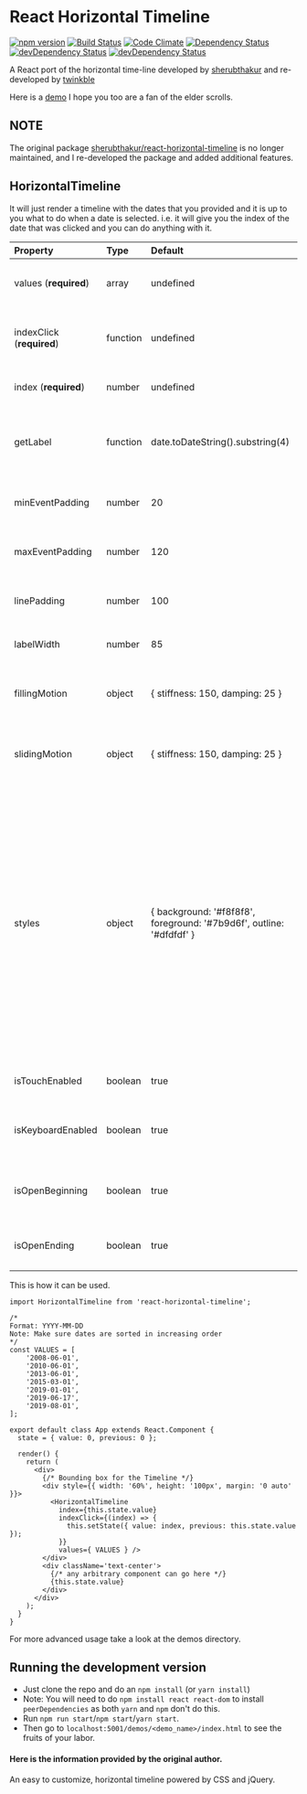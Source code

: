 # React Horizontal Timeline
[![npm version](https://badge.fury.io/js/react-horizontal-timeline.svg)](https://badge.fury.io/js/react-horizontal-timeline)
[![Build Status](https://travis-ci.org/twinkble/react-horizontal-timeline.svg?branch=master)](https://travis-ci.org/twinkble/react-horizontal-timeline)
[![Code Climate](https://codeclimate.com/github/twinkble/react-horizontal-timeline/badges/gpa.svg)](https://codeclimate.com/github/twinkble/react-horizontal-timeline)
[![Dependency Status](https://david-dm.org/twinkble/react-horizontal-timeline.svg)](https://david-dm.org/twinkble/react-horizontal-timeline)
[![devDependency Status](https://david-dm.org/twinkble/react-horizontal-timeline/dev-status.svg)](https://david-dm.org/twinkble/react-horizontal-timeline#info=devDependencies)
[![devDependency Status](https://david-dm.org/twinkble/react-horizontal-timeline/peer-status.svg)](https://david-dm.org/twinkble/react-horizontal-timeline#info=peerDependencies)

A React port of the horizontal time-line developed by [sherubthakur](https://github.com/sherubthakur/react-horizontal-timeline) and re-developed by [twinkble](https://github.com/twinkble)

Here is a [demo](https://react-horizontal-timeline.herokuapp.com/) I hope you too are a fan of the elder scrolls.

## NOTE
The original package [sherubthakur/react-horizontal-timeline](https://github.com/sherubthakur/react-horizontal-timeline) is no longer maintained, and I re-developed the package and added additional features.

## HorizontalTimeline

It will just render a timeline with the dates that you provided and it is up to you what to do when a date is selected. i.e. it will give you the index of the date that was clicked and you can do anything with it.

Property	                  |	Type   	     |	Default	                      |	Description
:--------------------------|:--------------|:-------------------------------|:--------------------------------
 values (**required**)     | array         | undefined                      | **sorted** array of dates (format:**yyyy-mm-dd**)
 indexClick (**required**) | function      | undefined                      | function that takes the index of the array as argument
 index (**required**)      | number        | undefined                      | the index of the selected date
 getLabel                  | function      | date.toDateString().substring(4) |  A function to calculate the label of the event based on the date of the event
 minEventPadding           | number        | 20                             | The minimum padding between two event labels
 maxEventPadding           | number        | 120                            | The maximum padding between two event labels
 linePadding               | number        | 100                            | Padding used at the start and end of the timeline
 labelWidth                | number        | 85                             | The width of an individual label
 fillingMotion             | object        |{ stiffness: 150, damping: 25 } | Sets the animation style of how filling motion will look
 slidingMotion             | object        |{ stiffness: 150, damping: 25 } | Sets the animation style of how sliding motion will look
 styles                    | object        |{ background: '#f8f8f8', foreground: '#7b9d6f', outline: '#dfdfdf' } | object containing the styles for the timeline currently outline (the color of the boundaries of the timeline and the buttons on it's either side), foreground (the filling color, active color) and background (the background color of your page) colors of the timeline can be changed.
 isTouchEnabled            | boolean       | true                           | Enable touch events (swipe left, right)
 isKeyboardEnabled         | boolean       | true                           | Enable keyboard events (up, down, left, right)
 isOpenBeginning           | boolean       | true                           | Show the beginning of the timeline as open ended
 isOpenEnding              | boolean       | true                           | Show the ending of the timeline as open ended

This is how it can be used.

```tsx
import HorizontalTimeline from 'react-horizontal-timeline';

/*
Format: YYYY-MM-DD
Note: Make sure dates are sorted in increasing order
*/
const VALUES = [
    '2008-06-01',
    '2010-06-01',
    '2013-06-01',
    '2015-03-01',
    '2019-01-01',
    '2019-06-17',
    '2019-08-01',
];

export default class App extends React.Component {
  state = { value: 0, previous: 0 };

  render() {
    return (
      <div>
        {/* Bounding box for the Timeline */}
        <div style={{ width: '60%', height: '100px', margin: '0 auto' }}>
          <HorizontalTimeline
            index={this.state.value}
            indexClick={(index) => {
              this.setState({ value: index, previous: this.state.value });
            }}
            values={ VALUES } />
        </div>
        <div className='text-center'>
          {/* any arbitrary component can go here */}    
          {this.state.value}
        </div>
      </div>
    );
  }
}

```
For more advanced usage take a look at the demos directory.

## Running the development version
- Just clone the repo and do an `npm install` (or `yarn install`)
- Note: You will need to do `npm install react react-dom` to install `peerDependencies` as both `yarn` and `npm` don't do this.
- Run `npm run start`/`npm start`/`yarn start`.
- Then go to `localhost:5001/demos/<demo_name>/index.html` to see the fruits of your labor.

#### Here is the information provided by the original author.

An easy to customize, horizontal timeline powered by CSS and jQuery.

